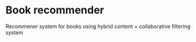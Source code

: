 # Book recommender
 Recommener system for books using hybrid content + collaborative filtering system
